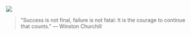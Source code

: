 <img src="rose.jpg">

> "Success is not final, failure is not fatal: It is the courage to continue that counts." — Winston Churchill
